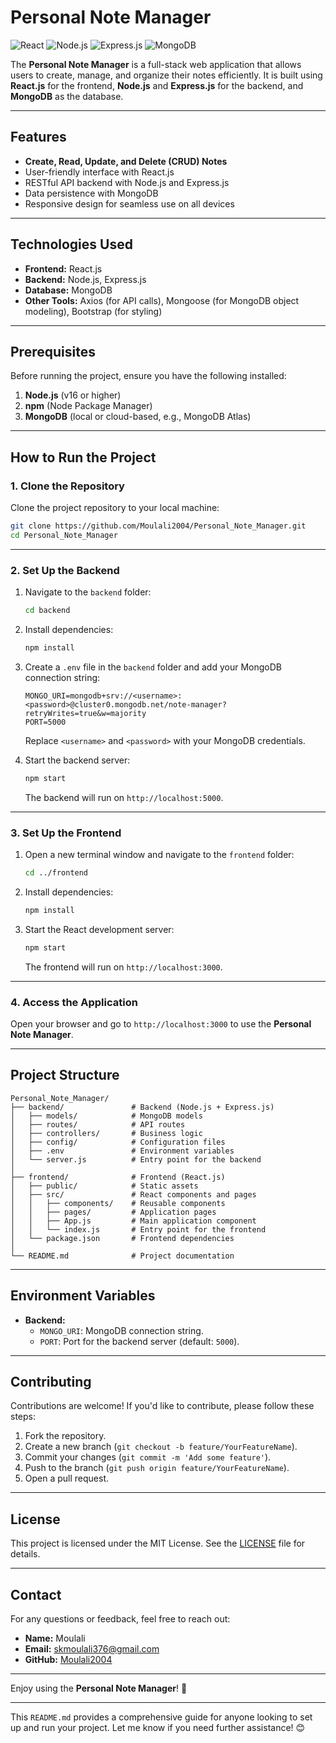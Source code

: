 # **Personal Note Manager**

![React](https://img.shields.io/badge/React-20232A?style=for-the-badge&logo=react&logoColor=61DAFB)
![Node.js](https://img.shields.io/badge/Node.js-339933?style=for-the-badge&logo=nodedotjs&logoColor=white)
![Express.js](https://img.shields.io/badge/Express.js-000000?style=for-the-badge&logo=express&logoColor=white)
![MongoDB](https://img.shields.io/badge/MongoDB-4EA94B?style=for-the-badge&logo=mongodb&logoColor=white)

The **Personal Note Manager** is a full-stack web application that allows users to create, manage, and organize their notes efficiently. It is built using **React.js** for the frontend, **Node.js** and **Express.js** for the backend, and **MongoDB** as the database.

---

## **Features**
- **Create, Read, Update, and Delete (CRUD) Notes**
- User-friendly interface with React.js
- RESTful API backend with Node.js and Express.js
- Data persistence with MongoDB
- Responsive design for seamless use on all devices

---

## **Technologies Used**
- **Frontend:** React.js
- **Backend:** Node.js, Express.js
- **Database:** MongoDB
- **Other Tools:** Axios (for API calls), Mongoose (for MongoDB object modeling), Bootstrap (for styling)

---

## **Prerequisites**
Before running the project, ensure you have the following installed:
1. **Node.js** (v16 or higher)
2. **npm** (Node Package Manager)
3. **MongoDB** (local or cloud-based, e.g., MongoDB Atlas)

---

## **How to Run the Project**

### **1. Clone the Repository**
Clone the project repository to your local machine:
```bash
git clone https://github.com/Moulali2004/Personal_Note_Manager.git
cd Personal_Note_Manager
```

---

### **2. Set Up the Backend**
1. Navigate to the `backend` folder:
   ```bash
   cd backend
   ```
2. Install dependencies:
   ```bash
   npm install
   ```
3. Create a `.env` file in the `backend` folder and add your MongoDB connection string:
   ```env
   MONGO_URI=mongodb+srv://<username>:<password>@cluster0.mongodb.net/note-manager?retryWrites=true&w=majority
   PORT=5000
   ```
   Replace `<username>` and `<password>` with your MongoDB credentials.

4. Start the backend server:
   ```bash
   npm start
   ```
   The backend will run on `http://localhost:5000`.

---

### **3. Set Up the Frontend**
1. Open a new terminal window and navigate to the `frontend` folder:
   ```bash
   cd ../frontend
   ```
2. Install dependencies:
   ```bash
   npm install
   ```
3. Start the React development server:
   ```bash
   npm start
   ```
   The frontend will run on `http://localhost:3000`.

---

### **4. Access the Application**
Open your browser and go to `http://localhost:3000` to use the **Personal Note Manager**.

---

## **Project Structure**
```
Personal_Note_Manager/
├── backend/               # Backend (Node.js + Express.js)
│   ├── models/            # MongoDB models
│   ├── routes/            # API routes
│   ├── controllers/       # Business logic
│   ├── config/            # Configuration files
│   ├── .env               # Environment variables
│   └── server.js          # Entry point for the backend
│
├── frontend/              # Frontend (React.js)
│   ├── public/            # Static assets
│   ├── src/               # React components and pages
│   │   ├── components/    # Reusable components
│   │   ├── pages/         # Application pages
│   │   ├── App.js         # Main application component
│   │   └── index.js       # Entry point for the frontend
│   └── package.json       # Frontend dependencies
│
└── README.md              # Project documentation
```

---

## **Environment Variables**
- **Backend:**
  - `MONGO_URI`: MongoDB connection string.
  - `PORT`: Port for the backend server (default: `5000`).

---

## **Contributing**
Contributions are welcome! If you'd like to contribute, please follow these steps:
1. Fork the repository.
2. Create a new branch (`git checkout -b feature/YourFeatureName`).
3. Commit your changes (`git commit -m 'Add some feature'`).
4. Push to the branch (`git push origin feature/YourFeatureName`).
5. Open a pull request.

---

## **License**
This project is licensed under the MIT License. See the [LICENSE](LICENSE) file for details.

---

## **Contact**
For any questions or feedback, feel free to reach out:
- **Name:** Moulali
- **Email:** skmoulali376@gmail.com
- **GitHub:** [Moulali2004](https://github.com/Moulali2004)

---

Enjoy using the **Personal Note Manager**! 🚀

---

This `README.md` provides a comprehensive guide for anyone looking to set up and run your project. Let me know if you need further assistance! 😊

